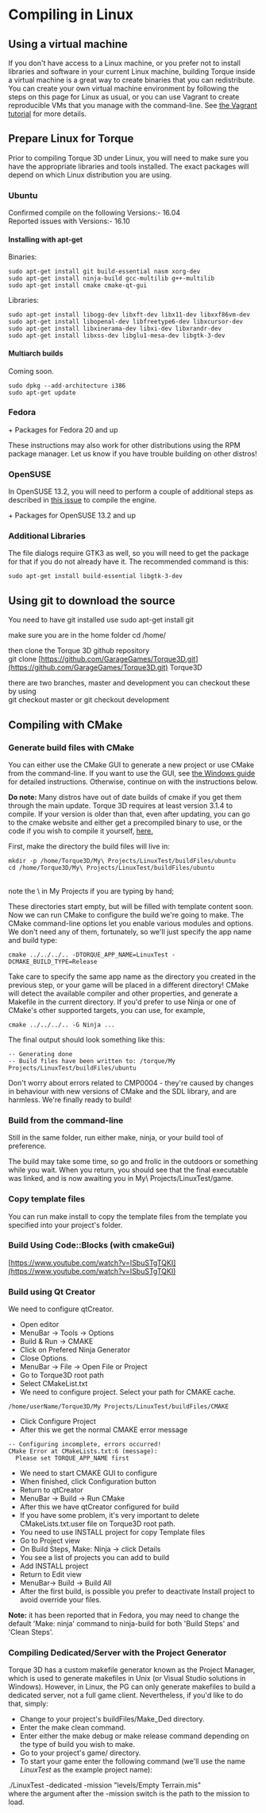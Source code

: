 # Compiling in Linux

## Using a virtual machine <a href="#toc0" id="toc0"></a>

If you don't have access to a Linux machine, or you prefer not to install libraries and software in your current Linux machine, building Torque inside a virtual machine is a great way to create binaries that you can redistribute. You can create your own virtual machine environment by following the steps on this page for Linux as usual, or you can use Vagrant to create reproducible VMs that you manage with the command-line. See [the Vagrant tutorial](http://wiki.torque3d.org/coder:compiling-using-vagrant) for more details.

## Prepare Linux for Torque <a href="#toc1" id="toc1"></a>

Prior to compiling Torque 3D under Linux, you will need to make sure you have the appropriate libraries and tools installed. The exact packages will depend on which Linux distribution you are using.

### Ubuntu <a href="#toc2" id="toc2"></a>

Confirmed compile on the following Versions:- 16.04\
Reported issues with Versions:- 16.10

#### Installing with apt-get <a href="#toc3" id="toc3"></a>

Binaries:

```
sudo apt-get install git build-essential nasm xorg-dev 
sudo apt-get install ninja-build gcc-multilib g++-multilib 
sudo apt-get install cmake cmake-qt-gui
```

Libraries:

```
sudo apt-get install libogg-dev libxft-dev libx11-dev libxxf86vm-dev 
sudo apt-get install libopenal-dev libfreetype6-dev libxcursor-dev 
sudo apt-get install libxinerama-dev libxi-dev libxrandr-dev 
sudo apt-get install libxss-dev libglu1-mesa-dev libgtk-3-dev
```

#### Multiarch builds <a href="#toc4" id="toc4"></a>

Coming soon.

```
sudo dpkg --add-architecture i386
sudo apt-get update
```

### Fedora <a href="#toc5" id="toc5"></a>

\+ Packages for Fedora 20 and up

These instructions may also work for other distributions using the RPM package manager. Let us know if you have trouble building on other distros!

### OpenSUSE <a href="#toc8" id="toc8"></a>

In OpenSUSE 13.2, you will need to perform a couple of additional steps as described in [this issue](https://github.com/GarageGames/Torque3D/issues/1293) to compile the engine.

\+ Packages for OpenSUSE 13.2 and up

### Additional Libraries <a href="#toc10" id="toc10"></a>

The file dialogs require GTK3 as well, so you will need to get the package for that if you do not already have it. The recommended command is this:

```
sudo apt-get install build-essential libgtk-3-dev
```

## Using git to download the source <a href="#toc11" id="toc11"></a>

You need to have git installed use sudo apt-get install git

make sure you are in the home folder cd /home/

then clone the Torque 3D github repository\
git clone [https://github.com/GarageGames/Torque3D.git](https://github.com/GarageGames/Torque3D.git) Torque3D

there are two branches, master and development you can checkout these by using\
git checkout master or git checkout development

## Compiling with CMake <a href="#toc12" id="toc12"></a>

### Generate build files with CMake <a href="#toc13" id="toc13"></a>

You can either use the CMake GUI to generate a new project or use CMake from the command-line. If you want to use the GUI, see [the Windows guide](http://wiki.torque3d.org/coder:compiling-in-windows#toc5) for detailed instructions. Otherwise, continue on with the instructions below.

**Do note:** Many distros have out of date builds of cmake if you get them through the main update. Torque 3D requires at least version 3.1.4 to compile. If your version is older than that, even after updating, you can go to the cmake website and either get a precompiled binary to use, or the code if you wish to compile it yourself, [here.](https://cmake.org/download/)

First, make the directory the build files will live in:

```
mkdir -p /home/Torque3D/My\ Projects/LinuxTest/buildFiles/ubuntu
cd /home/Torque3D/My\ Projects/LinuxTest/buildFiles/ubuntu
```

\
note the \ in My Projects if you are typing by hand;

These directories start empty, but will be filled with template content soon. Now we can run CMake to configure the build we're going to make. The CMake command-line options let you enable various modules and options. We don't need any of them, fortunately, so we'll just specify the app name and build type:

```
cmake ../../../.. -DTORQUE_APP_NAME=LinuxTest -DCMAKE_BUILD_TYPE=Release
```

Take care to specify the same app name as the directory you created in the previous step, or your game will be placed in a different directory! CMake will detect the available compiler and other properties, and generate a Makefile in the current directory. If you'd prefer to use Ninja or one of CMake's other supported targets, you can use, for example,

```
cmake ../../../.. -G Ninja ...
```

The final output should look something like this:

```
-- Generating done
-- Build files have been written to: /torque/My Projects/LinuxTest/buildFiles/ubuntu
```

Don't worry about errors related to CMP0004 - they're caused by changes in behaviour with new versions of CMake and the SDL library, and are harmless. We're finally ready to build!

### Build from the command-line <a href="#toc14" id="toc14"></a>

Still in the same folder, run either make, ninja, or your build tool of preference.

The build may take some time, so go and frolic in the outdoors or something while you wait. When you return, you should see that the final executable was linked, and is now awaiting you in My\ Projects/LinuxTest/game.

### Copy template files <a href="#toc15" id="toc15"></a>

You can run make install to copy the template files from the template you specified into your project's folder.

### Build Using Code::Blocks (with cmakeGui) <a href="#toc16" id="toc16"></a>

[https://www.youtube.com/watch?v=ISbuSTgTQKI](https://www.youtube.com/watch?v=ISbuSTgTQKI)

### Build using Qt Creator <a href="#toc17" id="toc17"></a>

We need to configure qtCreator.

* Open editor
* MenuBar -> Tools -> Options
* Build & Run -> CMAKE
* Click on Prefered Ninja Generator
* Close Options.
* MenuBar -> File -> Open File or Project
* Go to Torque3D root path
* Select CMakeList.txt
* We need to configure project. Select your path for CMAKE cache.

```
/home/userName/Torque3D/My Projects/LinuxTest/buildFiles/CMAKE
```

* Click Configure Project
* After this we get the normal CMAKE error message

```
-- Configuring incomplete, errors occurred!
CMake Error at CMakeLists.txt:6 (message):
  Please set TORQUE_APP_NAME first
```

* We need to start CMAKE GUI to configure
* When finished, click Configuration button
* Return to qtCreator
* MenuBar -> Build -> Run CMake
* After this we have qtCreator configured for build
* If you have some problem, it's very important to delete CMakeLists.txt.user file on Torque3D root path.
* You need to use INSTALL project for copy Template files
* Go to Project view
* On Build Steps, Make: Ninja -> click Details
* You see a list of projects you can add to build
* Add INSTALL project
* Return to Edit view
* MenuBar-> Build -> Build All
* After the first build, is possible you prefer to deactivate Install project to avoid override your files.

**Note:** it has been reported that in Fedora, you may need to change the default 'Make: ninja' command to ninja-build for both 'Build Steps' and 'Clean Steps'.

### Compiling Dedicated/Server with the Project Generator <a href="#toc18" id="toc18"></a>

Torque 3D has a custom makefile generator known as the Project Manager, which is used to generate makefiles in Unix (or Visual Studio solutions in Windows). However, in Linux, the PG can only generate makefiles to build a dedicated server, not a full game client. Nevertheless, if you'd like to do that, simply:

* Change to your project's buildFiles/Make\_Ded directory.
* Enter the make clean command.
* Enter either the make debug or make release command depending on the type of build you wish to make.
* Go to your project's game/ directory.
* To start your game enter the following command (we'll use the name _LinuxTest_ as the example project name):

./LinuxTest -dedicated -mission "levels/Empty Terrain.mis"\
where the argument after the -mission switch is the path to the mission to load.
